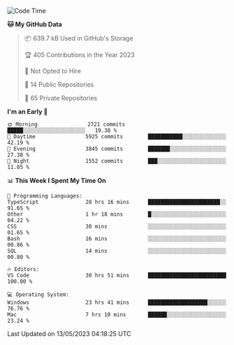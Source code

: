 <!--START_SECTION:waka-->
![Code Time](http://img.shields.io/badge/Code%20Time-4%2C053%20hrs%2011%20mins-blue)

**🐱 My GitHub Data** 

> 📦 639.7 kB Used in GitHub's Storage 
 > 
> 🏆 405 Contributions in the Year 2023
 > 
> 🚫 Not Opted to Hire
 > 
> 📜 14 Public Repositories 
 > 
> 🔑 65 Private Repositories 
 > 
**I'm an Early 🐤** 

```text
🌞 Morning                2721 commits        █████░░░░░░░░░░░░░░░░░░░░   19.38 % 
🌆 Daytime                5925 commits        ███████████░░░░░░░░░░░░░░   42.19 % 
🌃 Evening                3845 commits        ███████░░░░░░░░░░░░░░░░░░   27.38 % 
🌙 Night                  1552 commits        ███░░░░░░░░░░░░░░░░░░░░░░   11.05 % 
```


📊 **This Week I Spent My Time On** 

```text
💬 Programming Languages: 
TypeScript               28 hrs 16 mins      ███████████████████████░░   91.65 % 
Other                    1 hr 18 mins        █░░░░░░░░░░░░░░░░░░░░░░░░   04.22 % 
CSS                      30 mins             ░░░░░░░░░░░░░░░░░░░░░░░░░   01.65 % 
Bash                     16 mins             ░░░░░░░░░░░░░░░░░░░░░░░░░   00.86 % 
SQL                      14 mins             ░░░░░░░░░░░░░░░░░░░░░░░░░   00.80 % 

🔥 Editors: 
VS Code                  30 hrs 51 mins      █████████████████████████   100.00 % 

💻 Operating System: 
Windows                  23 hrs 41 mins      ███████████████████░░░░░░   76.76 % 
Mac                      7 hrs 10 mins       ██████░░░░░░░░░░░░░░░░░░░   23.24 % 
```


 Last Updated on 13/05/2023 04:18:25 UTC
<!--END_SECTION:waka-->

